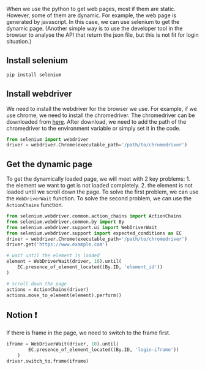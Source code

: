 When we use the python to get web pages, most if them are static. However, some of them are dynamic. For example, the web page is generated by javascript. In this case, we can use selenium to get the dynamic page. (Another simple way is to use the developer tool in the browser to analyse the API that return the json file, but this is not fit for login situation.)

## Install selenium
```bash
pip install selenium
```

## Install webdriver
We need to install the webdriver for the browser we use. For example, if we use chrome, we need to install the chromedriver. The chromedriver can be downloaded from [here](https://chromedriver.chromium.org/downloads). After download, we need to add the path of the chromedriver to the environment variable or simply set it in the code.
```python
from selenium import webdriver
driver = webdriver.Chrome(executable_path='/path/to/chromedriver')
```

## Get the dynamic page
To get the dynamically loaded page, we will meet with 2 key problems: 1. the element we want to get is not loaded completely. 2. the element is not loaded until we scroll down the page. To solve the first problem, we can use the `WebDriverWait` function. To solve the second problem, we can use the `ActionChains` function.
```python
from selenium.webdriver.common.action_chains import ActionChains
from selenium.webdriver.common.by import By
from selenium.webdriver.support.ui import WebDriverWait
from selenium.webdriver.support import expected_conditions as EC
driver = webdriver.Chrome(executable_path='/path/to/chromedriver')
driver.get('https://www.example.com')

# wait until the element is loaded
element = WebDriverWait(driver, 10).until(
    EC.presence_of_element_located((By.ID, 'element_id'))
)

# scroll down the page
actions = ActionChains(driver)
actions.move_to_element(element).perform()
```


## Notion ❗ 
If there is frame in the page, we need to switch to the frame first.
```python
iframe = WebDriverWait(driver, 10).until(
        EC.presence_of_element_located((By.ID, 'login-iframe'))
    )
driver.switch_to.frame(iframe)
```


